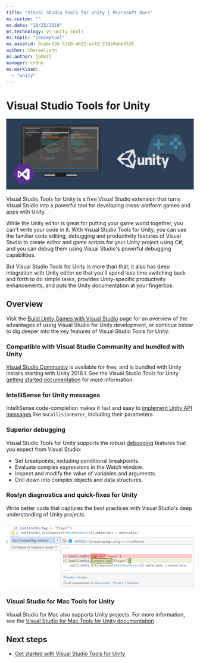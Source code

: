```yaml
---
title: "Visual Studio Tools for Unity | Microsoft Docs"
ms.custom: ""
ms.date: "10/25/2019"
ms.technology: vs-unity-tools
ms.topic: "conceptual"
ms.assetid: 6cabc626-5310-4622-a743-210a9abb5535
author: therealjohn
ms.author: johmil
manager: crdun
ms.workload:
  - "unity"
---
```

# Visual Studio Tools for Unity

![Visual Studio Tools for Unity](media/vstu_header.png)

Visual Studio Tools for Unity is a free Visual Studio extension that turns Visual Studio into a powerful tool for developing cross-platform games and apps with Unity.

While the Unity editor is great for putting your game world together, you can't write your code in it. With Visual Studio Tools for Unity, you can use the familiar code editing, debugging and productivity features of Visual Studio to create editor and game scripts for your Unity project using C#, and you can debug them using Visual Studio's powerful debugging capabilities.

But Visual Studio Tools for Unity is more than that; it also has deep integration with Unity editor so that you'll spend less time switching back and forth to do simple tasks, provides Unity-specific productivity enhancements, and puts the Unity documentation at your fingertips.

## Overview

Visit the [Build Unity Games with Visual Studio](https://visualstudio.microsoft.com/vs/unity-tools/) page for an overview of the advantages of using Visual Studio for Unity development, or continue below to dig deeper into the key features of Visual Studio Tools for Unity:

### Compatible with Visual Studio Community and bundled with Unity

[Visual Studio Community](https://visualstudio.microsoft.com/) is available for free, and is bundled with Unity installs starting with Unity 2018.1. See the Visual Studio Tools for Unity [getting started documentation](getting-started-with-visual-studio-tools-for-unity.md) for more information.

### IntelliSense for Unity messages

IntelliSense code-completion makes it fast and easy to [implement Unity API messages](using-visual-studio-tools-for-unity.md#intellisense-for-unity-api-messages) like `OnCollisionEnter`, including their parameters.

### Superior debugging

Visual Studio Tools for Unity supports the robust [debugging](using-visual-studio-tools-for-unity.md#unity-debugging) features that you expect from Visual Studio:

* Set breakpoints, including conditional breakpoints.
* Evaluate complex expressions in the Watch window.
* Inspect and modify the value of variables and arguments.
* Drill down into complex objects and data structures.

### Roslyn diagnostics and quick-fixes for Unity

Write better code that captures the best practices with Visual Studio's deep understanding of Unity projects.

![VS refactoring string comparison with CompareTag](media/unity-diagnostics.png)

### Visual Studio for Mac Tools for Unity

Visual Studio for Mac also supports Unity projects. For more information, see the [Visual Studio for Mac Tools for Unity documentation](/visualstudio/mac/unity-tools).

## Next steps

* [Get started with Visual Studio Tools for Unity](getting-started-with-visual-studio-tools-for-unity.md)
